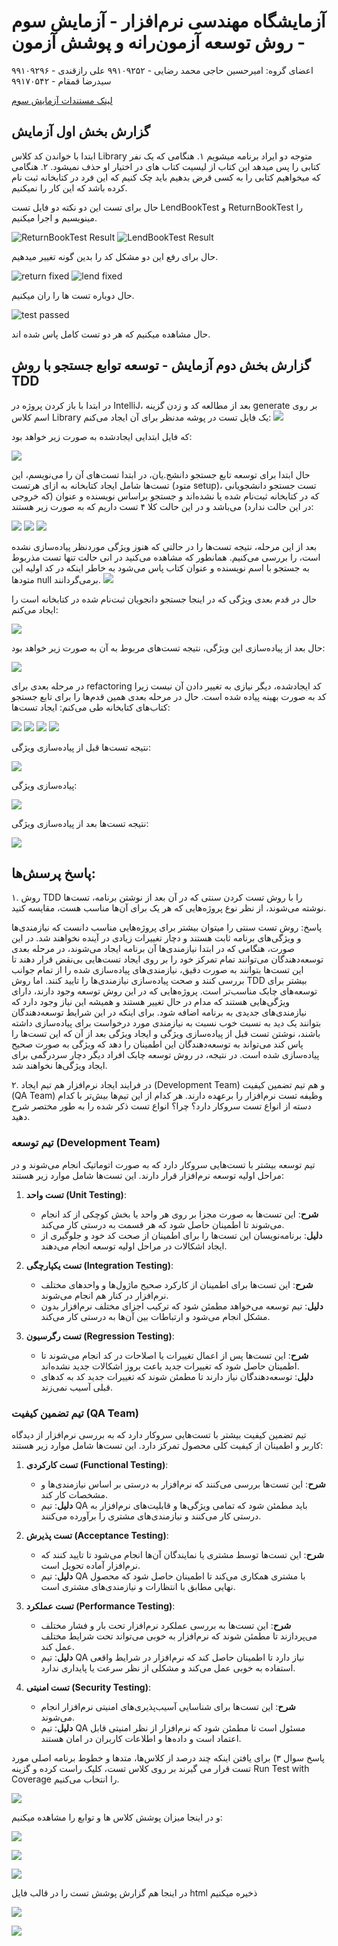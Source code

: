 # آزمایشگاه مهندسی نرم‌افزار - آزمایش سوم - روش توسعه آزمون‌رانه و پوشش آزمون
اعضای گروه:
امیرحسین حاجی محمد رضایی - ۹۹۱۰۹۲۵۲
علی رازقندی - ۹۹۱۰۹۲۹۶
سید‌رضا قمقام - ۹۹۱۷۰۵۴۲

[لینک مستندات آزمایش سوم](https://github.com/ssc-public/Software-Engineering-Lab/blob/main/courseworks/experiments/TDD-and-coverage.md)

## گزارش بخش اول آزمایش
ابتدا با خواندن کد کلاس Library متوجه دو ایراد برنامه میشویم 
۱. هنگامی که یک نفر کتابی را پس میدهد این کتاب از لیسیت کتاب های در اختیار او حذف نمیشود.
۲. هنگامی که میخواهیم کتابی را به کسی قرض بدهیم باید چک کنیم که این فرد در کتابخانه ثبت نام کرده باشد که این کار را نمیکنیم.

حال برای تست این دو نکته دو فایل تست LendBookTest و ReturnBookTest را مینویسیم و اجرا میکنیم.

![ReturnBookTest Result](image.png) 
![LendBookTest Result](image-1.png)

حال برای رفع این دو مشکل کد را بدین گونه تغییر میدهیم.

![return fixed](image-2.png)
![lend fixed](image-3.png)

حال دوباره تست ها را ران میکنیم.

![test passed](image-4.png)

حال مشاهده میکنیم که هر دو تست کامل پاس شده اند.

## گزارش بخش دوم آزمایش - توسعه توابع جستجو با روش TDD 

در ابتدا با باز کردن پروژه در IntelliJ، بعد از مطالعه کد و زدن گزینه generate بر روی اسم کلاس Library یک فایل تست در پوشه مدنظر برای آن ایجاد می‌کنم:
![](https://github.com/amir-haji/SE_Lab_exp_3/blob/main/report%20screenshots/part%202%20screenshots/2.PNG)

که فایل ابتدایی ایجاد‌شده به صورت زیر خواهد بود:

![](https://github.com/amir-haji/SE_Lab_exp_3/blob/main/report%20screenshots/part%202%20screenshots/3.PNG)

حال ابتدا برای توسعه تابع جستجو دانشج.یان، در ابتدا تست‌های آن را می‌نویسم، این تست‌ها شامل ایجاد کتابخانه به ازای هرتست (متود setup)، تست جستجو دانشجویانی که در کتابخانه ثبت‌نام شده یا نشده‌اند و جستجو بر‌اساس نویسنده و عنوان (که خروجی در این حالت ندارد) می‌باشد و در این حالت کلا ۴ تست داریم که به صورت زیر هستند:

![](https://github.com/amir-haji/SE_Lab_exp_3/blob/main/report%20screenshots/part%202%20screenshots/4.PNG)
![](https://github.com/amir-haji/SE_Lab_exp_3/blob/main/report%20screenshots/part%202%20screenshots/5.PNG)
![](https://github.com/amir-haji/SE_Lab_exp_3/blob/main/report%20screenshots/part%202%20screenshots/6.PNG)

بعد از این مرحله، نتیجه تست‌ها را در حالتی که هنوز ویژگی موردنظر پیاده‌سازی نشده است، را بررسی می‌کنیم. همانطور که مشاهده می‌کنید در انی حالت تنها تست مذربوط به جستجو با اسم نویسنده و عنوان کتاب پاس می‌شود به خاطر اینکه در کد اولیه این متود‌ها null برمی‌گردانند.
![](https://github.com/amir-haji/SE_Lab_exp_3/blob/main/report%20screenshots/part%202%20screenshots/7.PNG)

حال در قدم بعدی ویژگی که در اینجا جستجو دانجویان ثبت‌نام شده در کتابخانه است را ایجاد می‌کنم:

![](https://github.com/amir-haji/SE_Lab_exp_3/blob/main/report%20screenshots/part%202%20screenshots/8.PNG)

حال بعد از پیاده‌سازی این ویژگی، نتیجه تست‌های مربوط به آن به صورت زیر خواهد بود:

![](https://github.com/amir-haji/SE_Lab_exp_3/blob/main/report%20screenshots/part%202%20screenshots/9.PNG)

در مرحله بعدی برای refactoring کد ایجاد‌شده، دیگر نیازی به تغییر دادن آن نیست زیرا کد به صورت بهینه پیاده شده است. حال در مرحله بعدی همین قدم‌ها را برای تابع جستجو کتاب‌های کتابخانه طی می‌کنم:
ایجاد تست‌ها:

![](https://github.com/amir-haji/SE_Lab_exp_3/blob/main/report%20screenshots/part%202%20screenshots/10.PNG)
![](https://github.com/amir-haji/SE_Lab_exp_3/blob/main/report%20screenshots/part%202%20screenshots/11.PNG)
![](https://github.com/amir-haji/SE_Lab_exp_3/blob/main/report%20screenshots/part%202%20screenshots/12.PNG)
![](https://github.com/amir-haji/SE_Lab_exp_3/blob/main/report%20screenshots/part%202%20screenshots/13.PNG)

نتیجه تست‌ها قبل از پیاده‌سازی ویژگی:

![](https://github.com/amir-haji/SE_Lab_exp_3/blob/main/report%20screenshots/part%202%20screenshots/16.PNG)

پیاده‌سازی ویژگی:

![](https://github.com/amir-haji/SE_Lab_exp_3/blob/main/report%20screenshots/part%202%20screenshots/14.PNG)

نتیجه تست‌ها بعد از پیاده‌سازی ویژگی:

![](https://github.com/amir-haji/SE_Lab_exp_3/blob/main/report%20screenshots/part%202%20screenshots/15.PNG)

## پاسخ پرسش‌ها:
۱. روش
TDD
را با روش تست کردن سنتی که در آن بعد از نوشتن برنامه، تست‌ها نوشته می‌شوند، از نظر نوع پروژه‌هایی که هر یک برای آن‌ها مناسب هست، مقایسه کنید.

پاسخ: روش تست سنتی را میتوان بیشتر برای پروژه‌هایی مناسب دانست که نیازمندی‌ها و ویژگی‌های برنامه ثابت هستند و دچار تغییرات زیادی در آینده نخواهند شد. در این صورت، هنگامی که در ابتدا نیازمندی‌ها آن برنامه ایجاد می‌شوند، در مرحله بعدی توسعه‌دهندگان می‌توانند تمام تمرکز خود را بر روی ایجاد تست‌هایی بی‌نقض قرار دهند تا این تست‌ها بتوانند به صورت دقیق، نیازمندی‌های پیاده‌سازی شده را از تمام جوانب بررسی کنند و صحت پیاده‌سازی نیازمندی‌ها را تایید کنند. اما روش TDD بیشتر برای توسعه‌های چابک مناسب‌تر است. پروژه‌هایی که در این روش توسعه وجود دارند، دارای ویژگی‌هایی هستند که مدام در حال تغییر هستند و همیشه این نیاز وجود دارد که نیازمندی‌های جدیدی به برنامه اضافه شود. برای اینکه در این شرایط توسعه‌دهندگان بتوانند یک دید به نسبت خوب نسبت به نیازمندی مورد‌ درخواست برای پیاده‌سازی داشته باشند، نوشتن تست قبل از پیاده‌سازی ویژگی و ایجاد ویژگی بعد از آن که این تست‌ها را پاس کند می‌تواند به توسعه‌دهندگان این اطمینان را دهد که ویژگی به صورت صحیح پیاده‌سازی شده است. در نتیجه، در روش توسعه چابک افراد دیگر دچار سردرگمی برای ایجاد ویژگی‌ها نخواهند شد.


۲. در فرایند ایجاد نرم‌افزار هم تیم ایجاد (Development Team) و هم تیم تضمین کیفیت (QA Team) وظیفه تست نرم‌افزار را برعهده دارند. هر کدام از این تیم‌ها بیش‌تر با کدام دسته از انواع تست سروکار دارد؟ چرا؟ انواع تست ذکر شده را به طور مختصر شرح دهید.

### تیم توسعه (Development Team)
تیم توسعه بیشتر با تست‌هایی سروکار دارد که به صورت اتوماتیک انجام می‌شوند و در مراحل اولیه توسعه نرم‌افزار قرار دارند. این تست‌ها شامل موارد زیر هستند:

1. **تست واحد (Unit Testing)**:
   - **شرح**: این تست‌ها به صورت مجزا بر روی هر واحد یا بخش کوچکی از کد انجام می‌شوند تا اطمینان حاصل شود که هر قسمت به درستی کار می‌کند.
   - **دلیل**: برنامه‌نویسان این تست‌ها را برای اطمینان از صحت کد خود و جلوگیری از ایجاد اشکالات در مراحل اولیه توسعه انجام می‌دهند.

2. **تست یکپارچگی (Integration Testing)**:
   - **شرح**: این تست‌ها برای اطمینان از کارکرد صحیح ماژول‌ها و واحدهای مختلف نرم‌افزار در کنار هم انجام می‌شوند.
   - **دلیل**: تیم توسعه می‌خواهد مطمئن شود که ترکیب اجزای مختلف نرم‌افزار بدون مشکل انجام می‌شود و ارتباطات بین آن‌ها به درستی کار می‌کند.

3. **تست رگرسیون (Regression Testing)**:
   - **شرح**: این تست‌ها پس از اعمال تغییرات یا اصلاحات در کد انجام می‌شوند تا اطمینان حاصل شود که تغییرات جدید باعث بروز اشکالات جدید نشده‌اند.
   - **دلیل**: توسعه‌دهندگان نیاز دارند تا مطمئن شوند که تغییرات جدید کد به کدهای قبلی آسیب نمی‌زند.

### تیم تضمین کیفیت (QA Team)
تیم تضمین کیفیت بیشتر با تست‌هایی سروکار دارد که به بررسی نرم‌افزار از دیدگاه کاربر و اطمینان از کیفیت کلی محصول تمرکز دارد. این تست‌ها شامل موارد زیر هستند:

1. **تست کارکردی (Functional Testing)**:
   - **شرح**: این تست‌ها بررسی می‌کنند که نرم‌افزار به درستی بر اساس نیازمندی‌ها و مشخصات کار کند.
   - **دلیل**: تیم QA باید مطمئن شود که تمامی ویژگی‌ها و قابلیت‌های نرم‌افزار به درستی کار می‌کنند و نیازمندی‌های مشتری را برآورده می‌کنند.

2. **تست پذیرش (Acceptance Testing)**:
   - **شرح**: این تست‌ها توسط مشتری یا نمایندگان آن‌ها انجام می‌شود تا تایید کنند که نرم‌افزار آماده تحویل است.
   - **دلیل**: تیم QA با مشتری همکاری می‌کند تا اطمینان حاصل شود که محصول نهایی مطابق با انتظارات و نیازمندی‌های مشتری است.

3. **تست عملکرد (Performance Testing)**:
   - **شرح**: این تست‌ها به بررسی عملکرد نرم‌افزار تحت بار و فشار مختلف می‌پردازند تا مطمئن شوند که نرم‌افزار به خوبی می‌تواند تحت شرایط مختلف عمل کند.
   - **دلیل**: تیم QA نیاز دارد تا اطمینان حاصل کند که نرم‌افزار در شرایط واقعی استفاده به خوبی عمل می‌کند و مشکلی از نظر سرعت یا پایداری ندارد.

4. **تست امنیتی (Security Testing)**:
   - **شرح**: این تست‌ها برای شناسایی آسیب‌پذیری‌های امنیتی نرم‌افزار انجام می‌شوند.
   - **دلیل**: تیم QA مسئول است تا مطمئن شود که نرم‌افزار از نظر امنیتی قابل اعتماد است و داده‌ها و اطلاعات کاربران در امان هستند.





پاسخ سوال ۳) برای یافتن اینکه چند درصد از کلاس‌ها، متدها و خطوط برنامه اصلی مورد تست قرار می ‌گیرند بر روی کلاس تست، کلیک راست کرده و گزینه Run Test with Coverage را انتخاب می‌کنیم. 

![](image-7.png)

و در اینجا میزان پوشش کلاس ها و توابع را مشاهده میکنیم:

![](image-6.png)

![](image-10.png)

![](image-8.png)

در اینجا هم گزارش پوشش تست را در قالب فایل html ذخیره میکنیم

![](image-9.png)

![](image-11.png)


